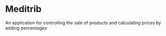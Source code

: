 # Meditrib
An application for controlling the sale of products and calculating prices by adding percentages